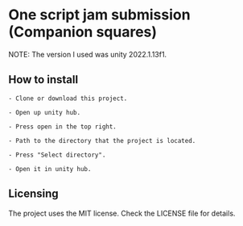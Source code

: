 # One script jam submission (Companion squares)
NOTE: The version I used was unity 2022.1.13f1.
## How to install
```
- Clone or download this project.

- Open up unity hub.

- Press open in the top right.

- Path to the directory that the project is located.

- Press "Select directory".

- Open it in unity hub.
```
## Licensing
The project uses the MIT license.
Check the LICENSE file for details.